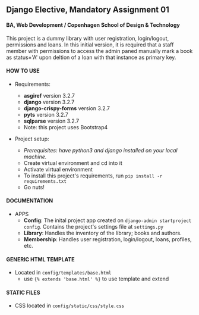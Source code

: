 ## Django Elective, Mandatory Assignment 01
#### BA, Web Development / Copenhagen School of Design & Technology

This project is a dummy library with user registration, login/logout, permissions and loans. In this initial version, it is required that a staff member with permissions to access the admin paned manually mark a book as status='A' upon deltion of a loan with that instance as primary key.

#### HOW TO USE

* Requirements:
  * __asgiref__ version 3.2.7
  * __django__ version 3.2.7
  * __django-crispy-forms__ version 3.2.7
  * __pyts__ version 3.2.7
  * __sqlparse__ version 3.2.7
  * Note: this project uses Bootstrap4



* Project setup:
  * _Prerequisites: have python3 and django installed on your local machine._
  * Create virtual environment and cd into it
  * Activate virtual environment
  * To install this project's requirements, run ```pip install -r requirements.txt```
  * Go nuts!

#### DOCUMENTATION

* APPS
  * __Config__: The inital project app created on ```django-admin startproject config```. Contains the project's settings file at ``` settings.py ```
  * __Library__: Handles the inventory of the library; books and authors.
  * __Membership__: Handles user registration, login/logout, loans, profiles, etc.

#### GENERIC HTML TEMPLATE
* Located in ```config/templates/base.html```
  * use ``` {% extends 'base.html' %} ``` to use template and extend

#### STATIC FILES
* CSS located in ```config/static/css/style.css```